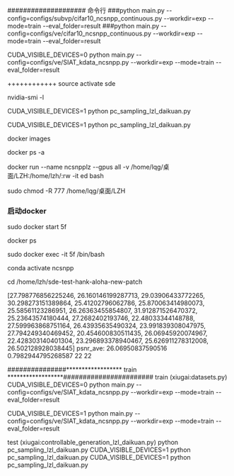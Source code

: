 #################### 命令行
###python main.py --config=configs/subvp/cifar10_ncsnpp_continuous.py --workdir=exp --mode=train --eval_folder=result
###python main.py --config=configs/ve/cifar10_ncsnpp_continuous.py --workdir=exp --mode=train --eval_folder=result

CUDA_VISIBLE_DEVICES=0 python main.py --config=configs/ve/SIAT_kdata_ncsnpp.py --workdir=exp --mode=train --eval_folder=result


++++++++++++
source activate sde

nvidia-smi -l


CUDA_VISIBLE_DEVICES=1 python pc_sampling_lzl_daikuan.py

CUDA_VISIBLE_DEVICES=1 python pc_sampling_lzl_daikuan.py

docker images

docker ps -a

docker run --name ncsnpplz --gpus all -v /home/lqg/桌面/LZH:/home/lzh/:rw -it ed bash

sudo chmod -R 777 /home/lqg/桌面/LZH

### 启动docker
sudo docker start 5f

docker ps

sudo docker exec -it 5f /bin/bash


conda activate ncsnpp

cd /home/lzh/sde-test-hank-aloha-new-patch


[27.798776856225246, 26.160146199287713, 29.03906433772265, 30.298273151389864, 25.41202796062786, 25.870063414980073, 25.58561123286951, 26.26363455854807, 31.912871526470372, 25.23643574180444, 27.2682402193746, 22.48033344148788, 27.599963868751164, 26.43935635490324, 23.991839308047975, 27.794249340469452, 20.454600830511435, 26.06945920074967, 22.428303140401304, 23.296893378940467, 25.626911278312008, 26.502128928038445]
psnr_ave:  26.06950837590516 0.7982944795268587 22 22






###############****************** train ******************#######################
train    (xiugai:datasets.py)
CUDA_VISIBLE_DEVICES=0 python main.py --config=configs/ve/SIAT_kdata_ncsnpp.py --workdir=exp --mode=train --eval_folder=result

CUDA_VISIBLE_DEVICES=1 python main.py --config=configs/ve/SIAT_kdata_ncsnpp.py --workdir=exp --mode=train --eval_folder=result




test     (xiugai:controllable_generation_lzl_daikuan.py)
python pc_sampling_lzl_daikuan.py
CUDA_VISIBLE_DEVICES=1 python pc_sampling_lzl_daikuan.py
CUDA_VISIBLE_DEVICES=1 python pc_sampling_lzl_daikuan.py



